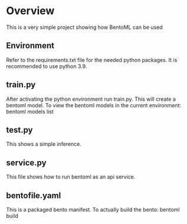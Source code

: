 # Overview
This is a very simple project showing how BentoML can be used

## Environment
Refer to the requirements.txt file for the needed python packages.  It is recommended to use python 3.9.

## train.py
After activating the python environment run train.py.  This will create a bentoml model.
To view the bentoml models in the current environment: bentoml models list

## test.py
This shows a simple inference.

## service.py
This file shows how to run bentoml as an api service.

## bentofile.yaml
This is a packaged bento manifest.
To actually build the bento: bentoml build


